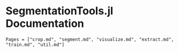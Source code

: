 # SegmentationTools.jl Documentation

```@contents
Pages = ["crop.md", "segment.md", "visualize.md", "extract.md", "train.md", "util.md"]
```
